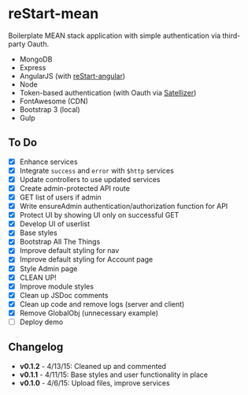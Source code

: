 # reStart-mean

Boilerplate MEAN stack application with simple authentication via third-party Oauth.

* MongoDB
* Express
* AngularJS (with [reStart-angular](https://github.com/kmaida/reStart-angular))
* Node
* Token-based authentication (with Oauth via [Satellizer](https://github.com/sahat/satellizer))
* FontAwesome (CDN)
* Bootstrap 3 (local)
* Gulp

## To Do

- [x] Enhance services
 - [x] Integrate `success` and `error` with `$http` services
 - [x] Update controllers to use updated services
- [x] Create admin-protected API route
 - [x] GET list of users if admin
 - [x] Write ensureAdmin authentication/authorization function for API
 - [x] Protect UI by showing UI only on successful GET
 - [x] Develop UI of userlist
- [x] Base styles
 - [x] Bootstrap All The Things
 - [x] Improve default styling for nav
 - [x] Improve default styling for Account page
 - [x] Style Admin page
- [x] CLEAN UP!
 - [x] Improve module styles
 - [x] Clean up JSDoc comments
 - [x] Clean up code and remove logs (server and client)
 - [x] Remove GlobalObj (unnecessary example)
- [ ] Deploy demo 
 
## Changelog
 
* **v0.1.2** - 4/13/15: Cleaned up and commented
* **v0.1.1** - 4/11/15: Base styles and user functionality in place
* **v0.1.0** - 4/6/15: Upload files, improve services